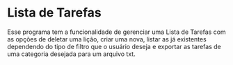 # Lista de Tarefas
Esse programa tem a funcionalidade de gerenciar uma Lista de Tarefas com as opções de deletar uma lição, criar uma nova, listar as já existentes dependendo do tipo de filtro que o usuário deseja e exportar as tarefas de uma categoria desejada para um arquivo txt.